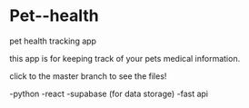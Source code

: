 # Pet--health
pet health tracking app

this app is for keeping track of your pets medical information. 

click to the master branch to see the files!


-python
-react
-supabase (for data storage)
-fast api


